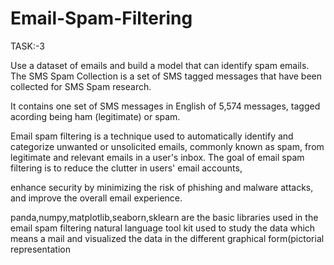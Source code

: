 # Email-Spam-Filtering



TASK:-3

Use a dataset of emails and build a model that can identify spam emails. The SMS Spam Collection is a set of SMS tagged messages that have been collected for SMS Spam research.

It contains one set of SMS messages in English of 5,574 messages, tagged acording being ham (legitimate) or spam.

Email spam filtering is a technique used to automatically identify and categorize unwanted or unsolicited emails, commonly known as spam, from legitimate and relevant emails in a user's inbox. The goal of email spam filtering is to reduce the clutter in users' email accounts,

enhance security by minimizing the risk of phishing and malware attacks, and improve the overall email experience.

panda,numpy,matplotlib,seaborn,sklearn are the basic libraries used in the email spam filtering natural language tool kit used to study the data which means a mail and visualized the data in the different graphical form(pictorial representation
